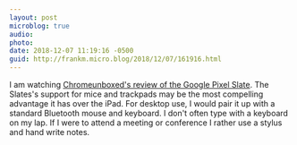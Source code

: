 ```yaml
---
layout: post
microblog: true
audio: 
photo: 
date: 2018-12-07 11:19:16 -0500
guid: http://frankm.micro.blog/2018/12/07/161916.html
---
```

I am watching [Chromeunboxed's review of the Google Pixel Slate](https://chromeunboxed.com/news/google-pixel-slate-review). The Slates's support for mice and trackpads may be the most compelling advantage it has over the iPad. For desktop use, I would pair it up with a standard Bluetooth mouse and keyboard. I don't often type with a keyboard on my lap. If I were to attend a meeting or conference I rather use a stylus and hand write notes. 

